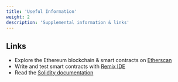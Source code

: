 ```yaml
---
title: 'Useful Information'
weight: 2
description: 'Supplemental information & links'
---
```


## Links

- Explore the Ethereum blockchain & smart contracts on [Etherscan](https://etherscan.io/)
- Write and test smart contracts with [Remix IDE](https://remix.ethereum.org/)
- Read the [Solidity documentation](https://docs.soliditylang.org/)
